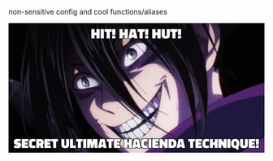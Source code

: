 non-sensitive config and cool functions/aliases

![hacienda ninja](https://github.com/jg-made/jg-made-system/blob/master/.hacienda-ninja.png)
